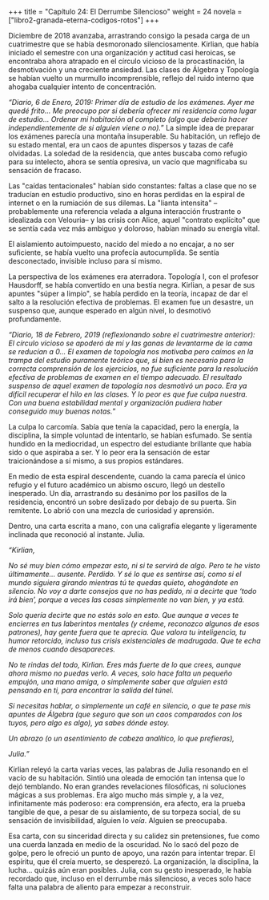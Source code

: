 +++
title = "Capítulo 24: El Derrumbe Silencioso"
weight = 24
novela = ["libro2-granada-eterna-codigos-rotos"]
+++

Diciembre de 2018 avanzaba, arrastrando consigo la pesada carga de un cuatrimestre que se había desmoronado silenciosamente. Kirlian, que había iniciado el semestre con una organización y actitud casi heroicas, se encontraba ahora atrapado en el círculo vicioso de la procastinación, la desmotivación y una creciente ansiedad. Las clases de Álgebra y Topología se habían vuelto un murmullo incomprensible, reflejo del ruido interno que ahogaba cualquier intento de concentración.

*“Diario, 6 de Enero, 2019:*
*Primer día de estudio de los exámenes. Ayer me quedé frito... Me preocupo por si debería ofrecer mi residencia como lugar de estudio... Ordenar mi habitación al completo (algo que debería hacer independientemente de si alguien viene o no).*”
La simple idea de preparar los exámenes parecía una montaña insuperable. Su habitación, un reflejo de su estado mental, era un caos de apuntes dispersos y tazas de café olvidadas. La soledad de la residencia, que antes buscaba como refugio para su intelecto, ahora se sentía opresiva, un vacío que magnificaba su sensación de fracaso.

Las "caídas tentacionales" habían sido constantes: faltas a clase que no se traducían en estudio productivo, sino en horas perdidas en la espiral de internet o en la rumiación de sus dilemas. La "lianta intensita" –probablemente una referencia velada a alguna interacción frustrante o idealizada con Velouria– y las crisis con Alice, aquel "contrato explícito" que se sentía cada vez más ambiguo y doloroso, habían minado su energía vital.

El aislamiento autoimpuesto, nacido del miedo a no encajar, a no ser suficiente, se había vuelto una profecía autocumplida. Se sentía desconectado, invisible incluso para sí mismo.

La perspectiva de los exámenes era aterradora. Topología I, con el profesor Hausdorff, se había convertido en una bestia negra. Kirlian, a pesar de sus apuntes "súper a limpio", se había perdido en la teoría, incapaz de dar el salto a la resolución efectiva de problemas. El examen fue un desastre, un suspenso que, aunque esperado en algún nivel, lo desmotivó profundamente.

*“Diario, 18 de Febrero, 2019 (reflexionando sobre el cuatrimestre anterior):*
*El círculo vicioso se apoderó de mí y las ganas de levantarme de la cama se reducían a 0... El examen de topología nos motivaba pero caímos en la trampa del estudio puramente teórico que, si bien es necesario para la correcta comprensión de los ejercicios, no fue suficiente para la resolución efectiva de problemas de examen en el tiempo adecuado. El resultado suspenso de aquel examen de topología nos desmotivó un poco. Era ya difícil recuperar el hilo en las clases. Y lo peor es que fue culpa nuestra. Con una buena estabilidad mental y organización pudiera haber conseguido muy buenas notas.*”

La culpa lo carcomía. Sabía que tenía la capacidad, pero la energía, la disciplina, la simple voluntad de intentarlo, se habían esfumado. Se sentía hundido en la mediocridad, un espectro del estudiante brillante que había sido o que aspiraba a ser. Y lo peor era la sensación de estar traicionándose a sí mismo, a sus propios estándares.

En medio de esta espiral descendente, cuando la cama parecía el único refugio y el futuro académico un abismo oscuro, llegó un destello inesperado. Un día, arrastrando su desánimo por los pasillos de la residencia, encontró un sobre deslizado por debajo de su puerta. Sin remitente. Lo abrió con una mezcla de curiosidad y aprensión.

Dentro, una carta escrita a mano, con una caligrafía elegante y ligeramente inclinada que reconoció al instante. Julia.

*“Kirlian,*

*No sé muy bien cómo empezar esto, ni si te servirá de algo. Pero te he visto últimamente… ausente. Perdido. Y sé lo que es sentirse así, como si el mundo siguiera girando mientras tú te quedas quieto, ahogándote en silencio. No voy a darte consejos que no has pedido, ni a decirte que ‘todo irá bien’, porque a veces las cosas simplemente no van bien, y ya está.*

*Solo quería decirte que no estás solo en esto. Que aunque a veces te encierres en tus laberintos mentales (y créeme, reconozco algunos de esos patrones), hay gente fuera que te aprecia. Que valora tu inteligencia, tu humor retorcido, incluso tus crisis existenciales de madrugada. Que te echa de menos cuando desapareces.*

*No te rindas del todo, Kirlian. Eres más fuerte de lo que crees, aunque ahora mismo no puedas verlo. A veces, solo hace falta un pequeño empujón, una mano amiga, o simplemente saber que alguien está pensando en ti, para encontrar la salida del túnel.*

*Si necesitas hablar, o simplemente un café en silencio, o que te pase mis apuntes de Álgebra (que seguro que son un caos comparados con los tuyos, pero algo es algo), ya sabes dónde estoy.*

*Un abrazo (o un asentimiento de cabeza analítico, lo que prefieras),*

*Julia.”*

Kirlian releyó la carta varias veces, las palabras de Julia resonando en el vacío de su habitación. Sintió una oleada de emoción tan intensa que lo dejó temblando. No eran grandes revelaciones filosóficas, ni soluciones mágicas a sus problemas. Era algo mucho más simple y, a la vez, infinitamente más poderoso: era comprensión, era afecto, era la prueba tangible de que, a pesar de su aislamiento, de su torpeza social, de su sensación de invisibilidad, alguien lo *veía*. Alguien se preocupaba.

Esa carta, con su sinceridad directa y su calidez sin pretensiones, fue como una cuerda lanzada en medio de la oscuridad. No lo sacó del pozo de golpe, pero le ofreció un punto de apoyo, una razón para intentar trepar. El espíritu, que él creía muerto, se desperezó. La organización, la disciplina, la lucha… quizás aún eran posibles. Julia, con su gesto inesperado, le había recordado que, incluso en el derrumbe más silencioso, a veces solo hace falta una palabra de aliento para empezar a reconstruir.